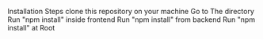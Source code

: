 Installation Steps
clone this repository on your machine 
Go to The directory
Run "npm install" inside frontend 
Run "npm install" from backend
Run "npm install" at Root

